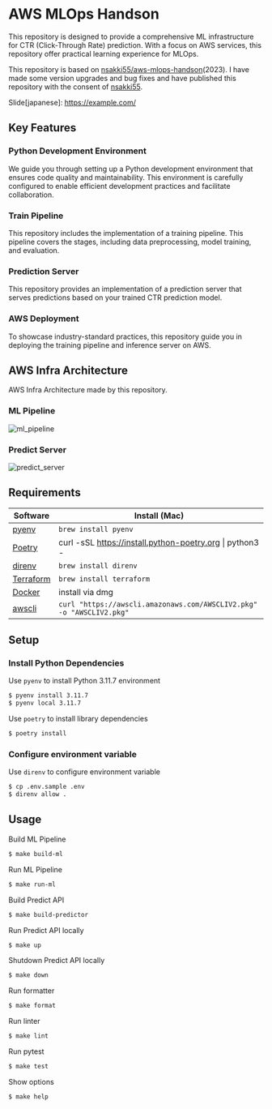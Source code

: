 # AWS MLOps Handson
This repository is designed to provide a comprehensive ML infrastructure for CTR (Click-Through Rate) prediction.
With a focus on AWS services, this repository offer practical learning experience for MLOps.

This repository is based on [nsakki55/aws-mlops-handson](https://github.com/nsakki55/aws-mlops-handson/tree/main)(2023). I have made some version upgrades and bug fixes and have published this repository with the consent of [nsakki55](https://github.com/nsakki55).

Slide[japanese]: https://example.com/

## Key Features
### Python Development Environment
We guide you through setting up a Python development environment that ensures code quality and maintainability.
This environment is carefully configured to enable efficient development practices and facilitate collaboration.

### Train Pipeline
This repository includes the implementation of a training pipeline.
This pipeline covers the stages, including data preprocessing, model training, and evaluation.

### Prediction Server
This repository provides an implementation of a prediction server that serves predictions based on your trained CTR prediction model.

### AWS Deployment
To showcase industry-standard practices, this repository guide you in deploying the training pipeline and inference server on AWS.


## AWS Infra Architecture
AWS Infra Architecture made by this repository.

### ML Pipeline
![ml_pipeline](https://github.com/Tyaba/aws-mlops-handson/assets/44280132/c76d7457-4781-458a-b1d9-fc681c687669)

### Predict Server
![predict_server](https://github.com/Tyaba/aws-mlops-handson/assets/44280132/ab381456-d4f7-40ce-9fb2-521e1cd5ac1a)

## Requirements
| Software                   | Install (Mac)              |
|----------------------------|----------------------------|
| [pyenv](https://github.com/pyenv/pyenv#installation)             | `brew install pyenv`       |
| [Poetry](https://python-poetry.org/docs/#installation)           | curl -sSL https://install.python-poetry.org &#x7C; python3 - |
| [direnv](https://formulae.brew.sh/formula/direnv)           | `brew install direnv`      |
| [Terraform](https://developer.hashicorp.com/terraform/tutorials/aws-get-started/install-cli#install-terraform)    | `brew install terraform`   |
| [Docker](https://docs.docker.com/desktop/install/mac-install/) | install via dmg |
| [awscli](https://docs.aws.amazon.com/cli/latest/userguide/getting-started-installjkkkkj.html) | `curl "https://awscli.amazonaws.com/AWSCLIV2.pkg" -o "AWSCLIV2.pkg"` |

## Setup
### Install Python Dependencies
Use `pyenv` to install Python 3.11.7 environment
```bash
$ pyenv install 3.11.7
$ pyenv local 3.11.7
```

Use `poetry` to install library dependencies
```bash
$ poetry install
```

### Configure environment variable
Use `direnv` to configure environment variable
```bash
$ cp .env.sample .env
$ direnv allow .
```

## Usage
Build ML Pipeline
```bash
$ make build-ml
```

Run ML Pipeline
```bash
$ make run-ml
```

Build Predict API
```bash
$ make build-predictor
```

Run Predict API locally
```bash
$ make up
```

Shutdown Predict API locally
```bash
$ make down
```

Run formatter
```bash
$ make format
```

Run linter
```bash
$ make lint
```

Run pytest
```bash
$ make test
```

Show options
```bash
$ make help
```
